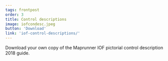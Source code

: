 ```yaml
---
tags: frontpost
order: 3
title: Control descriptions
image: iofcondesc.jpeg
button: 'Download'
link: 'iof-control-descriptions/'
---
```


Download your own copy of the Maprunner IOF pictorial control description 2018 guide.
